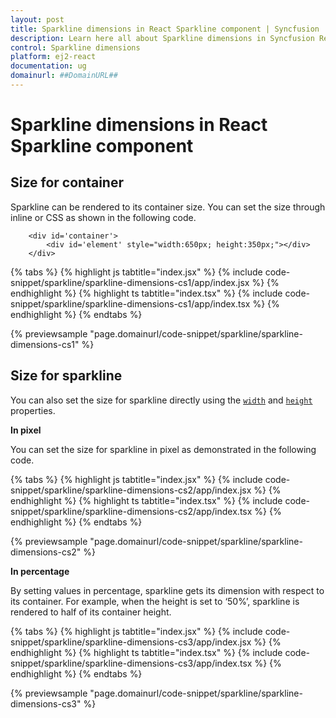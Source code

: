 ```yaml
---
layout: post
title: Sparkline dimensions in React Sparkline component | Syncfusion
description: Learn here all about Sparkline dimensions in Syncfusion React Sparkline component of Syncfusion Essential JS 2 and more.
control: Sparkline dimensions 
platform: ej2-react
documentation: ug
domainurl: ##DomainURL##
---
```


# Sparkline dimensions in React Sparkline component

## Size for container

Sparkline can be rendered to its container size. You can set the size through inline or CSS as shown in the following code.

```
    <div id='container'>
        <div id='element' style="width:650px; height:350px;"></div>
    </div>
```

{% tabs %}
{% highlight js tabtitle="index.jsx" %}
{% include code-snippet/sparkline/sparkline-dimensions-cs1/app/index.jsx %}
{% endhighlight %}
{% highlight ts tabtitle="index.tsx" %}
{% include code-snippet/sparkline/sparkline-dimensions-cs1/app/index.tsx %}
{% endhighlight %}
{% endtabs %}

 {% previewsample "page.domainurl/code-snippet/sparkline/sparkline-dimensions-cs1" %}
<!-- markdownlint-disable MD036 -->

## Size for sparkline

<!-- markdownlint-disable MD036 -->

You can also set the size for sparkline directly using the [`width`](../sparkline/#width-string) and [`height`](https://ej2.syncfusion.com/angular/documentation/api/sparkline/#height-string) properties.

**In pixel**

You can set the size for sparkline in pixel as demonstrated in the following code.

{% tabs %}
{% highlight js tabtitle="index.jsx" %}
{% include code-snippet/sparkline/sparkline-dimensions-cs2/app/index.jsx %}
{% endhighlight %}
{% highlight ts tabtitle="index.tsx" %}
{% include code-snippet/sparkline/sparkline-dimensions-cs2/app/index.tsx %}
{% endhighlight %}
{% endtabs %}

 {% previewsample "page.domainurl/code-snippet/sparkline/sparkline-dimensions-cs2" %}

**In percentage**

By setting values in percentage, sparkline gets its dimension with respect to its container. For example, when the height is set to ‘50%’, sparkline is rendered to half of its container height.

{% tabs %}
{% highlight js tabtitle="index.jsx" %}
{% include code-snippet/sparkline/sparkline-dimensions-cs3/app/index.jsx %}
{% endhighlight %}
{% highlight ts tabtitle="index.tsx" %}
{% include code-snippet/sparkline/sparkline-dimensions-cs3/app/index.tsx %}
{% endhighlight %}
{% endtabs %}

 {% previewsample "page.domainurl/code-snippet/sparkline/sparkline-dimensions-cs3" %}
